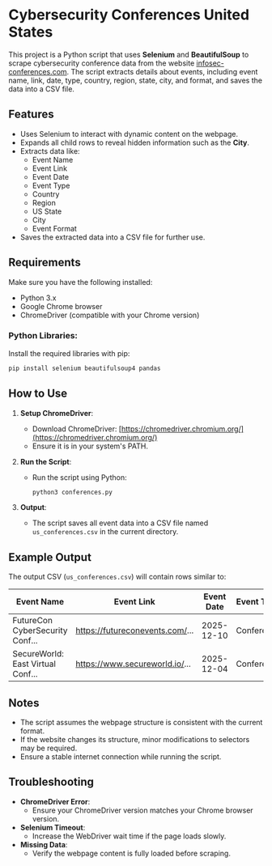 # Cybersecurity Conferences United States


This project is a Python script that uses **Selenium** and **BeautifulSoup** to scrape cybersecurity conference data from the website [infosec-conferences.com](https://infosec-conferences.com/). The script extracts details about events, including event name, link, date, type, country, region, state, city, and format, and saves the data into a CSV file.

## Features
- Uses Selenium to interact with dynamic content on the webpage.
- Expands all child rows to reveal hidden information such as the **City**.
- Extracts data like:
  - Event Name
  - Event Link
  - Event Date
  - Event Type
  - Country
  - Region
  - US State
  - City
  - Event Format
- Saves the extracted data into a CSV file for further use.

## Requirements
Make sure you have the following installed:
- Python 3.x
- Google Chrome browser
- ChromeDriver (compatible with your Chrome version)

### Python Libraries:
Install the required libraries with pip:
```bash
pip install selenium beautifulsoup4 pandas
```

## How to Use
1. **Setup ChromeDriver**:
   - Download ChromeDriver: [https://chromedriver.chromium.org/](https://chromedriver.chromium.org/)
   - Ensure it is in your system's PATH.

2. **Run the Script**:
   - Run the script using Python:
     ```bash
     python3 conferences.py
     ```

3. **Output**:
   - The script saves all event data into a CSV file named `us_conferences.csv` in the current directory.


## Example Output
The output CSV (`us_conferences.csv`) will contain rows similar to:

| Event Name                        | Event Link                        | Event Date  | Event Type | Country       | Region        | US State    | City         | Event Format |
|----------------------------------|----------------------------------|-------------|------------|---------------|---------------|-------------|--------------|--------------|
| FutureCon CyberSecurity Conf...  | https://futureconevents.com/...  | 2025-12-10  | Conference | United States | North America | Tennessee   | Nashville    | Physical     |
| SecureWorld: East Virtual Conf...| https://www.secureworld.io/...   | 2025-12-04  | Conference | United States | North America | Oregon      | Portland     | Online       |

## Notes
- The script assumes the webpage structure is consistent with the current format.
- If the website changes its structure, minor modifications to selectors may be required.
- Ensure a stable internet connection while running the script.

## Troubleshooting
- **ChromeDriver Error**:
   - Ensure your ChromeDriver version matches your Chrome browser version.
- **Selenium Timeout**:
   - Increase the WebDriver wait time if the page loads slowly.
- **Missing Data**:
   - Verify the webpage content is fully loaded before scraping.



